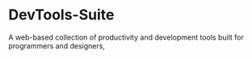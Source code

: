 # DevTools-Suite
A web-based collection of productivity and development tools built for programmers and designers,
